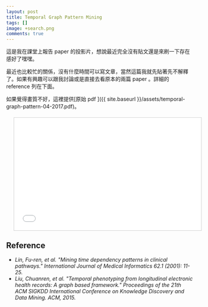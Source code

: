 ```yaml
---
layout: post
title: Temporal Graph Pattern Mining
tags: []
image: +search.png
comments: true
---
```

這是我在課堂上報告 paper 的投影片，想說最近完全沒有貼文還是來刷一下存在感好了嘿嘿。

最近也比較忙的關係，沒有什麼時間可以寫文章，當然這篇我就先貼著先不解釋了。如果有興趣可以跟我討論或是直接去看原本的兩篇 paper 。詳細的 reference 列在下面。

如果覺得畫質不好，這裡提供[原始 pdf ]({{ site.baseurl }}/assets/temporal-graph-pattern-04-2017.pdf)。

<div style="width: 100%; padding-bottom: 60%; position: relative; margin: 20px;">
	<iframe src="//www.slideshare.net/slideshow/embed_code/key/F8Hl8JDoYkUVzx" frameborder="0" marginwidth="0" marginheight="0" scrolling="no" 
			style="border:1px solid #CCC; border-width:1px; margin-bottom:5px; max-width: 100%; width: 100%; height: 100%; position: absolute; left:0; top: 0;" allowfullscreen> </iframe>
</div>

## Reference
 - *Lin, Fu-ren, et al. "Mining time dependency patterns in clinical pathways." International Journal of Medical Informatics 62.1 (2001): 11-25.*
 - *Liu, Chuanren, et al. "Temporal phenotyping from longitudinal electronic health records: A graph based framework." Proceedings of the 21th ACM SIGKDD International Conference on Knowledge Discovery and Data Mining. ACM, 2015.*
